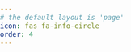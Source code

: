 ```yaml
---
# the default layout is 'page'
icon: fas fa-info-circle
order: 4
---
```


<html>
<head>
  	<style>
		body {
			font-family: Arial, sans-serif;
			font-size: 16px;
			line-height: 1.5;
			color: #333;
			margin: 0;
			padding: 0;
		}
		
		h1 {
			font-size: 36px;
			font-weight: bold;
			margin-top: 30px;
			margin-bottom: 20px;
			text-align: center;
		}
		
		h2 {
			font-size: 24px;
			font-weight: bold;
			margin-top: 30px;
			margin-bottom: 20px;
		}
		
		h3 {
			font-size: 18px;
			font-weight: bold;
			margin-top: 20px;
			margin-bottom: 10px;
		}
		
		p {
			margin-bottom: 20px;
		}
		
		ul {
			margin-bottom: 20px;
			padding-left: 20px;
		}
		
		li {
			margin-bottom: 10px;
		}

    p {
      position: relative;
      margin-bottom: 7px;
      padding-left: 10px;
      color: #444;
      font-size: 14px;
      text-align: right;
      line-height: 17px
    }
	</style>
</head>
<body>
	<p>김은수</p>
	<p>HP: 010-8447-2206 </p>
	<p>Email: vss2026@gmail.com </p>
	<h2>경력</h2>
	<h3>(주) 그로코리아 </h3>
	<span>2019-05 ~ 2023-05 </span>

	<h2>보유 기술</h2>
	<ul>
		<li>Go Lang</li>
		<li>Angular</li>
		<li>Shell Script</li>
		<li>Docker</li>
		<li>Nginx</li>
		<li>Kubernetes</li>
		<li>Mysql</li>
	</ul>

	<h2>경력 기술서</h2>
	
	<h3>프로젝트: VipLoung (HEISEI 일본 버스 회사 라운지 정보)</h3>
	<ul>
		<li>연계/소속회사: HEISEI / grooo</li>
		<li>주요 업무: 백엔드, 프론트엔드</li>
		<li>담당 역할: 개발</li>
		<li>기술 스택: angular js, groovy, grails</li>
		<li>업무 기간: 2019.05 ~ 2019.09 (약 4개월)</li>
		<li>개발 인원: 5명</li>
		<li>상세 내용: viploung 어플, 키오스크 전용 화면, 관리자 페이지 개발</li>
	</ul>
	
	<h3>프로젝트: TravelRoad 스키 예약 사이트</h3>
	<ul>
		<li>연계/소속회사: TravelRoad/ grooo</li>
		<li>주요 업무: 백엔드, 프론트엔드</li>
		<li>담당 역할: 개발</li>
		<li>기술 스택: angular js, groovy, grails</li>
		<li>업무 기간: 2019.09 ~ 2019.12 (약 3개월)</li>
		<li>개발 인원: 5명</li>
		<li>상세 내용: 관리자, 유저 페이지 개발</li>
	</ul>

	<h3>프로젝트: 일본 여행사 ERP, 유저 예약 페이지</h3>
	<ul>
		<li>연계/소속회사 : TravelRoad, Tokaikisen, Sunshinetour, Tabiclub/ grooo </li>
		<li>주요 업무: 백엔드, 프론트엔드</li>
		<li>담당 역할: 일본 여행사 ERP 페이지 작업 및 유저 예약 시스템 구축</li>
		<li>기술 스택: goLang, Angular, docker, aws</li>
		<li>업무 기간: 2020.02 ~ 2021.12 (약 22개월)</li>
		<li>개발 인원: 8명</li>
		<li>상세 내용: 일본 여행사 ERP 페이지 - 수배, 예약, 투어, 경리 등 시스템 구축</li>
		<li>유저 예약 페이지 - 투어 예약, 결제 등 구축 </li>
	</ul>

	<h3>프로젝트: sass형태의 일본 여행사 ERP, cloud 개발</h3>
	<ul>
		<li>연계/소속회사 : grooo </li>
		<li>주요 업무: 백엔드, 프론트엔드</li>
		<li>담당 역할: 일본 여행사 ERP 페이지 작업 및 cloud 개발</li>
		<li>기술 스택: goLang, Angular, docker, kubernetes, aws</li>
		<li>업무 기간: 2022.02 ~ 진행중 (약 12개월)</li>
		<li>개발 인원: 8명</li>
		<li>상세 내용: 여행사 ERP시스템, 쿠폰관리, Cloud형태의 이미지 관리 , 업로드, 다운로드 등 을 sass형태로 제공하는 프로젝트 개발 진행 중</li>
	</ul>

	<h3>프로젝트: 도로교통공단 파견 </h3>
	<ul>
		<li>연계/소속회사 : 도로교통공단 / grooo </li>
		<li>주요 업무: 데이터 수집 및 장표</li>
		<li>담당 역할: 데이터 수집, 장표, 화면작업</li>
		<li>기술 스택: java, trustForm, respert</li>
		<li>업무 기간: 2022.10 ~ 2022.11 (약 1개월)</li>
		<li>개발 인원: 3명</li>
		<li>상세 내용: 필기시험 데이터를 수집해 통계 장표 및 개인화 화면 제공</li>
	</ul>

	<h3>프로젝트: cloud </h3>
	<ul>
		<li>연계/소속회사 : grooo </li>
		<li>주요 업무: PLG stack 구축</li>
		<li>담당 역할: kubernetes의 로그 수집 및 시각화 구축 </li>
		<li>기술 스택: prometheus, promtail, grafana, loki </li>
		<li>업무 기간: 2023.02 ~ 2022.03 (약 1개월)</li>
		<li>개발 인원: 2명</li>
		<li>상세 내용: pod, container의 metric 및 log 수집 후 시각화 및 알림 발송</li>
	</ul>

	<h3>프로젝트: cloud </h3>
	<ul>
		<li>연계/소속회사 : grooo </li>
		<li>주요 업무: 업로드시 부하 개선 </li>
		<li>담당 역할: 업로드 기능 개선 </li>
		<li>기술 스택: aws - lambda, apigateway, sam, s3 </li>
		<li>업무 기간: 2023.02 ~ 2022.03 (약 1개월)</li>
		<li>개발 인원: 2명</li>
		<li>상세 내용: 업로드시 서버에 부하를 줄이는 작업으로 lambda 서버리스 컴퓨팅 서비스를 이용 </li>
	</ul>
</body>
</html>
